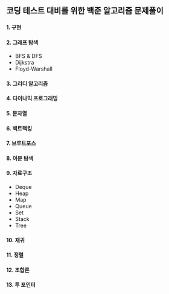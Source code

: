 ## 코딩 테스트 대비를 위한 백준 알고리즘 문제풀이

#### 1. 구현
#### 2. 그래프 탐색
   * BFS & DFS
   * Dijkstra
   * Floyd-Warshall
#### 3. 그리디 알고리즘
#### 4. 다이나믹 프로그래밍
#### 5. 문자열
#### 6. 백트랙킹
#### 7. 브루트포스
#### 8. 이분 탐색
#### 9. 자료구조
   * Deque
   * Heap
   * Map
   * Queue
   * Set
   * Stack
   * Tree
#### 10. 재귀
#### 11. 정렬
#### 12. 조합론
#### 13. 투 포인터
